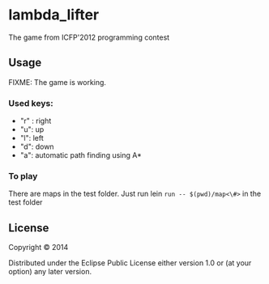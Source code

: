 # lambda_lifter

The game from ICFP'2012 programming contest 

## Usage

FIXME: The game is working.

### Used keys: 
* "r" : right
* "u": up
* "l": left
* "d": down
* "a": automatic path finding using A\*

### To play

There are maps in the test folder. Just run lein `run -- $(pwd)/map<\#>` in the test folder

## License

Copyright © 2014 

Distributed under the Eclipse Public License either version 1.0 or (at
your option) any later version.
